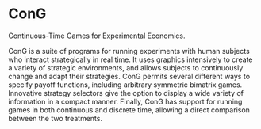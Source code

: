 # ConG
Continuous-Time Games for Experimental Economics.

ConG is a suite of programs for running experiments with human subjects who interact strategically in real time.
It uses graphics intensively to create a variety of strategic environments, and allows subjects to continuously
change and adapt their strategies. ConG permits several different ways to specify payoff functions, including
arbitrary symmetric bimatrix games. Innovative strategy selectors give the option to display a wide variety of
information in a compact manner. Finally, ConG has support for running games in both continuous and discrete time,
allowing a direct comparison between the two treatments.
